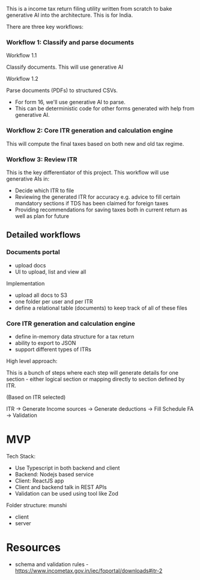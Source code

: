 This is a income tax return filing utility written from scratch to bake generative AI into the architecture. This is for India.

There are three key workflows:

### Workflow 1: Classify and parse documents

Workflow 1.1

Classify documents. This will use generative AI

Workflow 1.2

Parse documents (PDFs) to structured CSVs. 
- For form 16, we'll use generative AI to parse.
- This can be deterministic code for other forms generated with help from generative AI.

### Workflow 2: Core ITR generation and calculation engine

This will compute the final taxes based on both new and old tax regime.

### Workflow 3: Review ITR

This is the key differentiator of this project. This workflow will use generative AIs in:

- Decide which ITR to file
- Reviewing the generated ITR for accuracy e.g. advice to fill certain mandatory sections if TDS has been claimed for foreign taxes
- Providing recommendations for saving taxes both in current return as well as plan for future

## Detailed workflows

### Documents portal
- upload docs
- UI to upload, list and view all 
 
Implementation
- upload all docs to S3
- one folder per user and per ITR
- define a relational table (documents) to keep track of all of these files

### Core ITR generation and calculation engine  

- define in-memory data structure for a tax return
- ability to export to JSON
- support different types of ITRs

High level approach:

This is a bunch of steps where each step will generate details for one section - either logical section or mapping directly to section defined by ITR.

(Based on ITR selected)

ITR -> Generate Income sources -> Generate deductions -> Fill Schedule FA -> Validation

# MVP

Tech Stack:
- Use Typescript in both backend and client
- Backend: Nodejs based service
- Client: ReactJS app
- Client and backend talk in REST APIs
- Validation can be used using tool like Zod


Folder structure:
munshi
* client
* server

# Resources
- schema and validation rules - https://www.incometax.gov.in/iec/foportal/downloads#itr-2 
